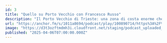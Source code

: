 ```yaml
---
id: 3
title: "Quello su Porto Vecchio con Francesco Russo"
description: "Il Porto Vecchio di Trieste: una zona di costa enorme che parte dalla stazione centrale e arriva fino a Barcola. Per decenni rimasta chiusa e inutilizzata, quasi tenuta nascosta al resto della città. Dal 2014 il Comune ne è il legittimo proprietario grazie a un legge promossa dall'allora senatore Francesco Russo. Ed è proprio con Francesco Russo che ripercorriamo il passato ma soprattutto quello che potrebbe essere il futuro di Porto Vecchio."
url: "https://anchor.fm/s/1011a8694/podcast/play/100890714/https%3A%2F%2Fd3ctxlq1ktw2nl.cloudfront.net%2Fstaging%2F2025-3-5%2F803db5e1-48b2-0069-3238-80cc59a7a5ce.mp3"
image: "https://d3t3ozftmdmh3i.cloudfront.net/staging/podcast_uploaded_episode/43034829/43034829-1743893575884-59f20cdd5d89e.jpg"
published: "2025-04-06T07:00:00.000Z"
---
```


